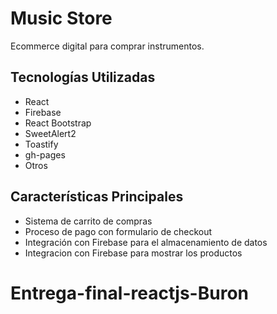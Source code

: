 # Music Store
Ecommerce digital para comprar instrumentos.

## Tecnologías Utilizadas

- React
- Firebase
- React Bootstrap
- SweetAlert2
- Toastify
- gh-pages
- Otros

## Características Principales

- Sistema de carrito de compras
- Proceso de pago con formulario de checkout
- Integración con Firebase para el almacenamiento de datos
- Integracion con Firebase para mostrar los productos
# Entrega-final-reactjs-Buron
